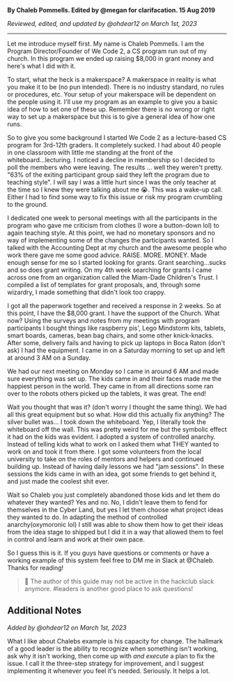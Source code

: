 __By Chaleb Pommells. Edited by @megan for clarifacation. 15 Aug 2019__

_Reviewed, edited, and updated by @ohdear12 on March 1st, 2023_

---

Let me introduce myself first. My name is Chaleb Pommells. I am the Program Director/Founder of We Code 2, a CS program run out of my church. In this program we ended up raising $8,000 in grant money and here's what I did with it.

To start, what the heck is a makerspace? A makerspace in reality is what you make it to be (no pun intended). There is no industry standard, no rules or procedures, etc. Your setup of your makerspace will be dependent on the people using it. I'll use my program as an example to give you a basic idea of how to set one of these up. Remember there is no wrong or right way to set up a makerspace but this is to give a general idea of how one runs.

So to give you some background I started We Code 2 as a lecture-based CS program for 3rd-12th graders. It completely sucked. I had about 40 people in one classroom with little me standing at the front of the whiteboard...lecturing. I noticed a decline in membership so I decided to poll the members who were leaving. The results ... well they weren't pretty. "63% of the exiting participant group said they left the program due to teaching style". I will say I was a little hurt since I was the only teacher at the time so I knew they were talking about me 😭. This was a wake-up call. Either I had to find some way to fix this issue or risk my program crumbling to the ground.

I dedicated one week to personal meetings with all the participants in the program who gave me criticism from clothes (I wore a button-down lol) to again teaching style. At this point, we had no monetary sponsors and no way of implementing some of the changes the participants wanted. So I talked with the Accounting Dept at my church and the awesome people who work there gave me some good advice. RAISE. MORE. MONEY. Made enough sense for me so I started looking for grants. Grant searching...sucks and so does grant writing. On my 4th week searching for grants I came across one from an organization called the Miam-Dade Children's Trust. I compiled a list of templates for grant proposals, and, through some wizardry, I made something that didn't look too crappy.

I got all the paperwork together and received a response in 2 weeks. So at this point, I have the $8,000 grant. I have the support of the Church. What now? Using the surveys and notes from my meetings with program participants I bought things like raspberry pis', Lego Mindstorm kits, tablets, smart boards, cameras, bean bag chairs, and some other knick-knacks. After some, delivery fails and having to pick up laptops in Boca Raton (don't ask) I had the equipment. I came in on a Saturday morning to set up and left at around 3 AM on a Sunday.

We had our next meeting on Monday so I came in around 6 AM and made sure everything was set up. The kids came in and their faces made me the happiest person in the world. They came in from all directions some ran over to the robots others picked up the tablets, it was great. The end!

Wait you thought that was it? (don't worry I thought the same thing). We had all this great equipment but so what. How did this actually fix anything? The silver bullet was... I took down the whiteboard. Yep, I literally took the whiteboard off the wall. This was pretty weird for me but the symbolic effect it had on the kids was evident. I adopted a system of controlled anarchy. Instead of telling kids what to work on I asked them what THEY wanted to work on and took it from there. I got some volunteers from the local university to take on the roles of mentors and helpers and continued building up. Instead of having daily lessons we had "jam sessions". In these sessions the kids came in with an idea, got some friends to get behind it, and just made the coolest shit ever.

Wait so Chaleb you just completely abandoned those kids and let them do whatever they wanted? Yes and no. No, I didn't leave them to fend for themselves in the Cyber Land, but yes I let them choose what project ideas they wanted to do. In adapting the method of controlled anarchy(oxymoronic lol) I still was able to show them how to get their ideas from the idea stage to shipped but I did it in a way that allowed them to feel in control and learn and work at their own pace.

So I guess this is it. If you guys have questions or comments or have a working example of this system feel free to DM me in Slack at @Chaleb. Thanks for reading!

> 📵 The author of this guide may not be active in the hackclub slack anymore. #leaders is another good place to ask questions!

## Additional Notes

_Added by @ohdear12 on March 1st, 2023_

What I like about Chalebs example is his capacity for change. The hallmark of a good leader is the ability to recognize when something isn't working, ask why it isn't working, then come up with _and execute_ a plan to fix the issue. I call it the three-step strategy for improvement, and I suggest implementing it whenever you feel it's needed. Seriously. It helps a lot.
